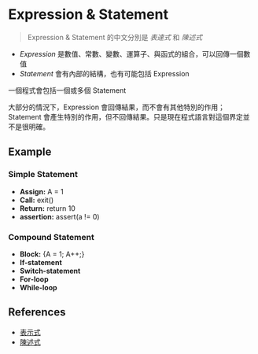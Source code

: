 # Expression & Statement

> Expression & Statement 的中文分別是 *表達式* 和 *陳述式*

* *Expression* 是數值、常數、變數、運算子、與函式的組合，可以回傳一個數值
* *Statement* 會有內部的結構，也有可能包括 Expression

一個程式會包括一個或多個 Statement

大部分的情況下，Expression 會回傳結果，而不會有其他特別的作用；Statement 會產生特別的作用，但不回傳結果。只是現在程式語言對這個界定並不是很明確。

## Example

### Simple Statement

* **Assign:** A = 1
* **Call:** exit()
* **Return:** return 10
* **assertion:** assert(a != 0)

### Compound Statement

* **Block:** {A = 1; A++;}
* **If-statement**
* **Switch-statement**
* **For-loop**
* **While-loop**

## References

* [表示式](https://en.wikipedia.org/wiki/Expression_%28computer_science%29)
* [陳述式](https://en.wikipedia.org/wiki/Statement_%28computer_science%29)
